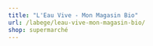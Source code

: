 ```yaml
---
title: "L'Eau Vive - Mon Magasin Bio"
url: /labege/leau-vive-mon-magasin-bio/
shop: supermarché
---
```

